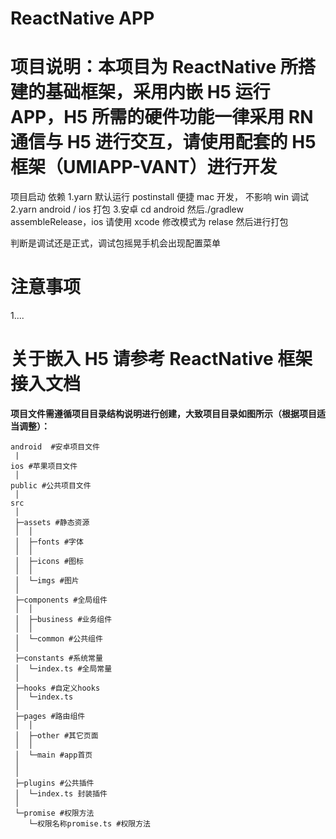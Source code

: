 # ReactNative APP

# 项目说明：本项目为 ReactNative 所搭建的基础框架，采用内嵌 H5 运行 APP，H5 所需的硬件功能一律采用 RN 通信与 H5 进行交互，请使用配套的 H5 框架（UMIAPP-VANT）进行开发

项目启动
依赖 1.yarn 默认运行 postinstall 便捷 mac 开发， 不影响 win
调试 2.yarn android / ios
打包 3.安卓 cd android 然后./gradlew assembleRelease，ios 请使用 xcode 修改模式为 relase 然后进行打包

判断是调试还是正式，调试包摇晃手机会出现配置菜单

# 注意事项

1....

# 关于嵌入 H5 请参考 ReactNative 框架接入文档

**项目文件需遵循项目目录结构说明进行创建，大致项目目录如图所示（根据项目适当调整）：**

```
android  #安卓项目文件
 |
ios #苹果项目文件
 │
public #公共项目文件
 │
src
 │
 ├─assets #静态资源
 │  │
 │  ├─fonts #字体
 │  │
 │  ├─icons #图标
 │  │
 │  └─imgs #图片
 │
 ├─components #全局组件
 │  │
 │  ├─business #业务组件
 │  │
 │  └─common #公共组件
 │
 ├─constants #系统常量
 │  └─index.ts #全局常量
 │
 ├─hooks #自定义hooks
 │  └─index.ts
 │
 ├─pages #路由组件
 │  │
 │  ├─other #其它页面
 │  │
 │  └─main #app首页
 │
 │
 ├─plugins #公共插件
 │  └─index.ts 封装插件
 │
 └─promise #权限方法
    └─权限名称promise.ts #权限方法


```
